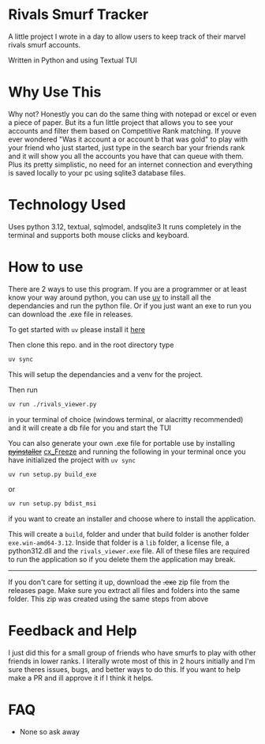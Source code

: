 # Rivals Smurf Tracker

A little project I wrote in a day to allow users to keep track of their marvel rivals smurf accounts.

Written in Python and using Textual TUI

# Why Use This

Why not? Honestly you can do the same thing with notepad or excel or even a piece of paper. But its a fun little project that allows you to see your accounts and filter them based on Competitive Rank matching. If youve ever wondered "Was it account a or account b that was gold" to play with your friend who just started, just type in the search bar your friends rank and it will show you all the accounts you have that can queue with them. Plus its pretty simplistic, no need for an internet connection and everything is saved locally to your pc using sqlite3 database files.

# Technology Used

Uses python 3.12, textual, sqlmodel, andsqlite3 It runs completely in the terminal and supports both mouse clicks and keyboard.

# How to use

There are 2 ways to use this program. If you are a programmer or at least know your way around python, you can use [uv](https://docs.astral.sh/uv/) to install all the dependancies and run the python file. Or if you just want an exe to run you can download the .exe file in releases.

To get started with `uv` please install it [here](<[uv](https://docs.astral.sh/uv/getting-started/installation/)>)

Then clone this repo. and in the root directory type

```bash
uv sync
```

This will setup the dependancies and a venv for the project.

Then run

```bash
uv run ./rivals_viewer.py
```

in your terminal of choice (windows terminal, or alacritty recommended) and it will create a db file for you and start the TUI

You can also generate your own .exe file for portable use by installing ~~[pyinstaller](https://pyinstaller.org/en/stable/)~~ [cx_Freeze](https://cx-freeze.readthedocs.io/en/latest/) and running the following in your terminal once you have initialized the project with `uv sync`

```bash
uv run setup.py build_exe
```

or

```bash
uv run setup.py bdist_msi
```

if you want to create an installer and choose where to install the application.

This will create a `build`, folder and under that build folder is another folder `exe.win-amd64-3.12`. Inside that folder is a `lib` folder, a license file, a python312.dll and the `rivals_viewer.exe` file. All of these files are required to run the application so if you delete them the application may break.

---

If you don't care for setting it up, download the ~~.exe~~ zip file from the releases page. Make sure you extract all files and folders into the same folder. This zip was created using the same steps from above

# Feedback and Help

I just did this for a small group of friends who have smurfs to play with other friends in lower ranks. I literally wrote most of this in 2 hours initially and I'm sure theres issues, bugs, and better ways to do this. If you want to help make a PR and ill approve it if I think it helps.

# FAQ

-   None so ask away
